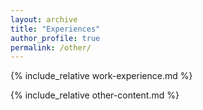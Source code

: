 ```yaml
---
layout: archive
title: "Experiences"
author_profile: true
permalink: /other/
---
```


{% include_relative work-experience.md %}

{% include_relative other-content.md %}
